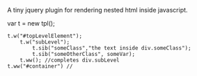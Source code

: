 
A tiny jquery plugin for rendering nested html inside javascript.

var t = new tpl();

```
t.w("#topLevelElement");
	t.w("subLevel");
		t.sib("someClass","the text inside div.someClass");
		t.sib("someOtherClass", someVar);
	t.ww(); //completes div.subLevel	
t.ww("#container") // 
```




